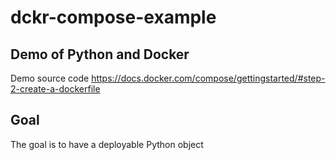 # dckr-compose-example

## Demo of Python and Docker

Demo source code 
https://docs.docker.com/compose/gettingstarted/#step-2-create-a-dockerfile

## Goal
The goal is to have a deployable Python object 